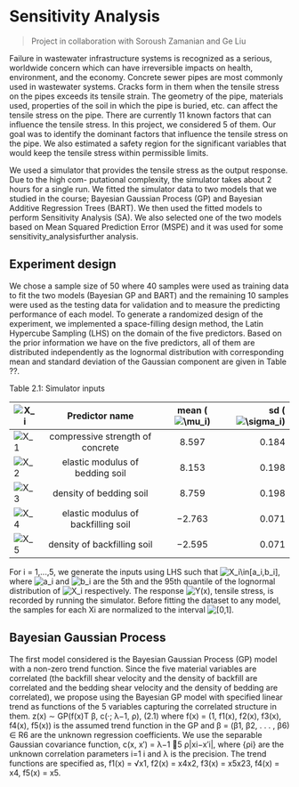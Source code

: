 # Sensitivity Analysis
> Project in collaboration with Soroush Zamanian and Ge Liu

Failure in wastewater infrastructure systems is recognized as a serious, worldwide concern which can have irreversible impacts on health, environment, and the economy. Concrete sewer pipes are most commonly used in wastewater systems. Cracks form in them when the tensile stress on the pipes exceeds its tensile strain. The geometry of the pipe, materials used, properties of the soil in which the pipe is buried, etc. can affect the tensile stress on the pipe. There are currently 11 known factors that can influence the tensile stress. In this project, we considered 5 of them. Our goal was to identify the dominant factors that influence the tensile stress on the pipe. We also estimated a safety region for the significant variables that would keep the tensile stress within permissible limits.


We used a simulator that provides the tensile stress as the output response. Due to the high com- putational complexity, the simulator takes about 2 hours for a single run. We fitted the simulator data to two models that we studied in the course; Bayesian Gaussian Process (GP) and Bayesian Additive Regression Trees (BART). We then used the fitted models to perform Sensitivity Analysis (SA). We also selected one of the two models based on Mean Squared Prediction Error (MSPE) and it was used for some sensitivity_analysisfurther analysis.


## Experiment design
We chose a sample size of 50 where 40 samples were used as training data to fit the two models (Bayesian GP and BART) and the remaining 10 samples were used as the testing data for validation and to measure the predicting performance of each model. To generate a randomized design of the experiment, we implemented a space-filling design method, the Latin Hypercube Sampling (LHS) on the domain of the five predictors. Based on the prior information we have on the five predictors, all of them are distributed independently as the lognormal distribution with corresponding mean and standard deviation of the Gaussian component are given in Table ??.

Table 2.1: Simulator inputs


|<img src="http://latex.codecogs.com/gif.latex?X_i" title="X_i" />   |Predictor name|mean (<img src="http://latex.codecogs.com/gif.latex?\mu_i" title="\mu_i" />)|sd (<img src="http://latex.codecogs.com/gif.latex?\sigma_i" title="\sigma_i" />)|
|-----|:------------:|:-------:|------:|
|<img src="http://latex.codecogs.com/gif.latex?X_1" title="X_1" />   |compressive strength of concrete|8.597|0.184|
|<img src="http://latex.codecogs.com/gif.latex?X_2" title="X_2" />   |elastic modulus of bedding soil|8.153|0.198|
|<img src="http://latex.codecogs.com/gif.latex?X_3" title="X_3" />   |density of bedding soil|8.759|0.198|
|<img src="http://latex.codecogs.com/gif.latex?X_4" title="X_4" />   |elastic modulus of backfilling soil|−2.763|0.071|
|<img src="http://latex.codecogs.com/gif.latex?X_5" title="X_5" />   |density of backfilling soil|−2.595|0.071|

For i = 1,...,5, we generate the inputs using LHS such that <img src="http://latex.codecogs.com/gif.latex?X_i\in[a_i,b_i]" title="X_i\in[a_i,b_i]" />, where <img src="http://latex.codecogs.com/gif.latex?a_i" title="a_i" />  and <img src="http://latex.codecogs.com/gif.latex?b_i" title="b_i" /> are the 5th and the 95th quantile of the lognormal distribution of <img src="http://latex.codecogs.com/gif.latex?X_i" title="X_i" /> respectively. The response <img src="http://latex.codecogs.com/gif.latex?Y(x)" title="Y(x)" />, tensile stress, is recorded by running the simulator. Before fitting the dataset to any model, the samples for each Xi are normalized to the interval <img src="http://latex.codecogs.com/gif.latex?[0,1]" title="[0,1]" />.


## Bayesian Gaussian Process
The first model considered is the Bayesian Gaussian Process (GP) model with a non-zero trend function. Since the five material variables are correlated (the backfill shear velocity and the density of backfill are correlated and the bedding shear velocity and the density of bedding are correlated), we propose using the Bayesian GP model with specified linear trend as functions of the 5 variables capturing the correlated structure in them.
z(x) ∼ GP(f(x)T β, c(·; λ−1, ρ), (2.1)
where f(x) = (1, f1(x), f2(x), f3(x), f4(x), f5(x)) is the assumed trend function in the GP and
β = (β1, β2, . . . , β6) ∈ R6 are the unknown regression coefficients. We use the separable Gaussian
covariance function, c(x, x′) = λ−1 􏰀5 ρ|xi−x′i|, where {ρi} are the unknown correlation parameters i=1 i
and λ is the precision. The trend functions are specified as,
f1(x) = √x1, f2(x) = x4x2,
f3(x) = x5x23, f4(x) = x4, f5(x) = x5.
